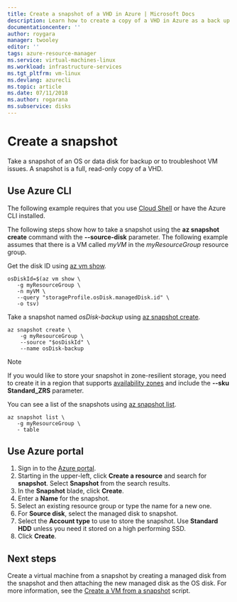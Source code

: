 ```yaml
---
title: Create a snapshot of a VHD in Azure | Microsoft Docs
description: Learn how to create a copy of a VHD in Azure as a back up or for troubleshooting issues.
documentationcenter: ''
author: roygara
manager: twooley
editor: ''
tags: azure-resource-manager
ms.service: virtual-machines-linux
ms.workload: infrastructure-services
ms.tgt_pltfrm: vm-linux
ms.devlang: azurecli
ms.topic: article
ms.date: 07/11/2018
ms.author: rogarana
ms.subservice: disks
---
```


# Create a snapshot 

Take a snapshot of an OS or data disk for backup or to troubleshoot VM issues. A snapshot is a full, read-only copy of a VHD. 

## Use Azure CLI 

The following example requires that you use [Cloud Shell](https://shell.azure.com/bash) or have the Azure CLI installed.

The following steps show how to take a snapshot using the **az snapshot create** command with the **--source-disk** parameter. The following example assumes that there is a VM called *myVM* in the *myResourceGroup* resource group.

Get the disk ID using [az vm show](/cli/azure/vm#az-vm-show).

```azurecli-interactive
osDiskId=$(az vm show \
   -g myResourceGroup \
   -n myVM \
   --query "storageProfile.osDisk.managedDisk.id" \
   -o tsv)
```

Take a snapshot named *osDisk-backup* using [az snapshot create](/cli/azure/snapshot#az-snapshot-create).

```azurecli-interactive
az snapshot create \
    -g myResourceGroup \
	--source "$osDiskId" \
	--name osDisk-backup
```

> [!NOTE]
> If you would like to store your snapshot in zone-resilient storage, you need to create it in a region that supports [availability zones](../../availability-zones/az-overview.md) and include the **--sku Standard_ZRS** parameter.

You can see a list of the snapshots using [az snapshot list](/cli/azure/snapshot#az-snapshot-list).

```azurecli-interactive
az snapshot list \
   -g myResourceGroup \
   - table
```

## Use Azure portal 

1. Sign in to the [Azure portal](https://portal.azure.com).
2. Starting in the upper-left, click **Create a resource** and search for **snapshot**. Select **Snapshot** from the search results.
3. In the **Snapshot** blade, click **Create**.
4. Enter a **Name** for the snapshot.
5. Select an existing resource group or type the name for a new one. 
7. For **Source disk**, select the managed disk to snapshot.
8. Select the **Account type** to use to store the snapshot. Use **Standard HDD** unless you need it stored on a high performing SSD.
9. Click **Create**.


## Next steps

 Create a virtual machine from a snapshot by creating a managed disk from the snapshot and then attaching the new managed disk as the OS disk. For more information, see the [Create a VM from a snapshot](./../scripts/virtual-machines-linux-cli-sample-create-vm-from-snapshot.md?toc=%2fcli%2fmodule%2ftoc.json) script.

